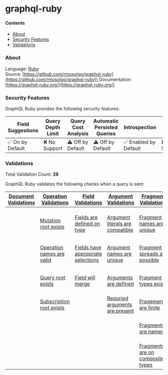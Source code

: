 # graphql-ruby

#### Contents
* [About](#About)
* [Security Features](#Security-Features)
* [Validations](#Validations)

### About
Language: [Ruby](https://www.ruby-lang.org/en/)\
Source: [https://github.com/rmosolgo/graphql-ruby](https://github.com/rmosolgo/graphql-ruby)\
Documentation: [https://graphql-ruby.org/](https://graphql-ruby.org/)

### Security Features
GraphQL Ruby provides the following security features:

| Field Suggestions | Query Depth Limit | Query Cost Analysis | Automatic Persisted Queries | Introspection      | Debug Mode | Batch Requests  |
|-------------------|-------------------|---------------------|-----------------------------|--------------------|------------|-----------------|
| :white_check_mark: On by Default     | :x: No Support        | :warning: Off by Default      | :warning: Off by Default              | :white_check_mark: Enabled by Default | :x: No Support | :white_check_mark: On by Default   |


### Validations

Total Validation Count: **28**

GraphQL Ruby validates the following checks when a query is sent:

| [Document Validations](https://spec.graphql.org/October2021/#sec-Documents) | [Operation Validations](https://spec.graphql.org/October2021/#sec-Validation.Operations) | [Field Validations](https://spec.graphql.org/October2021/#sec-Validation.Fields) | [Argument Validations](https://spec.graphql.org/October2021/#sec-Validation.Arguments) | [Fragment Validations](https://spec.graphql.org/October2021/#sec-Validation.Fragments)      | [Value/Type Validations](https://spec.graphql.org/October2021/#sec-Values) | [Directive Validations](https://spec.graphql.org/October2021/#sec-Validation.Directives)  | [Variable Validations](https://spec.graphql.org/October2021/#sec-Validation.Variables) | Misc. Validations |
|----------------------|-----------------------|-------------------|----------------------|---------------------------|--------------------------|------------------------|----------------------|-------------------|
| | [Mutation root exists](https://github.com/rmosolgo/graphql-ruby/blob/master/lib/graphql/static_validation/rules/mutation_root_exists.rb) | [Fields are defined on type](https://github.com/rmosolgo/graphql-ruby/blob/master/lib/graphql/static_validation/rules/fields_are_defined_on_type.rb) | [Argument literals are compatible](https://github.com/rmosolgo/graphql-ruby/blob/master/lib/graphql/static_validation/rules/argument_literals_are_compatible.rb) | [Fragment names are unique](https://github.com/rmosolgo/graphql-ruby/blob/master/lib/graphql/static_validation/rules/fragment_names_are_unique.rb) | [Input object names are unique](https://github.com/rmosolgo/graphql-ruby/blob/master/lib/graphql/static_validation/rules/input_object_names_are_unique.rb) | [Directives are defined](https://github.com/rmosolgo/graphql-ruby/blob/master/lib/graphql/static_validation/rules/directives_are_defined.rb) | [Variables default values are correctly typed](https://github.com/rmosolgo/graphql-ruby/blob/master/lib/graphql/static_validation/rules/variable_default_values_are_correctly_typed.rb) | [No definitions are present](https://github.com/rmosolgo/graphql-ruby/blob/master/lib/graphql/static_validation/rules/no_definitions_are_present.rb) |
| | [Operation names are valid](https://github.com/rmosolgo/graphql-ruby/blob/master/lib/graphql/static_validation/rules/operation_names_are_valid.rb) | [Fields have appropriate selections](https://github.com/rmosolgo/graphql-ruby/blob/master/lib/graphql/static_validation/rules/fields_have_appropriate_selections.rb) | [Argument names are unique](https://github.com/rmosolgo/graphql-ruby/blob/master/lib/graphql/static_validation/rules/argument_names_are_unique.rb) | [Fragment spreads are possible](https://github.com/rmosolgo/graphql-ruby/blob/master/lib/graphql/static_validation/rules/fragment_spreads_are_possible.rb) | [Required input object attributes are present](https://github.com/rmosolgo/graphql-ruby/blob/master/lib/graphql/static_validation/rules/required_input_object_attributes_are_present.rb) | [Directives are in valid locations](https://github.com/rmosolgo/graphql-ruby/blob/master/lib/graphql/static_validation/rules/directives_are_in_valid_locations.rb) | [Variable names are unique](https://github.com/rmosolgo/graphql-ruby/blob/master/lib/graphql/static_validation/rules/variable_names_are_unique.rb) | |
| | [Query root exists](https://github.com/rmosolgo/graphql-ruby/blob/master/lib/graphql/static_validation/rules/query_root_exists.rb) | [Field will merge](https://github.com/rmosolgo/graphql-ruby/blob/master/lib/graphql/static_validation/rules/fields_will_merge.rb) | [Arguments are defined](https://github.com/rmosolgo/graphql-ruby/blob/master/lib/graphql/static_validation/rules/arguments_are_defined.rb) | [Fragment types exist](https://github.com/rmosolgo/graphql-ruby/blob/master/lib/graphql/static_validation/rules/fragment_types_exist.rb) | | [Unique directives per location](https://github.com/rmosolgo/graphql-ruby/blob/master/lib/graphql/static_validation/rules/unique_directives_per_location.rb) | [Variable usages are allowed](https://github.com/rmosolgo/graphql-ruby/blob/master/lib/graphql/static_validation/rules/variable_usages_are_allowed.rb) | |
| | [Subscription root exists](https://github.com/rmosolgo/graphql-ruby/blob/master/lib/graphql/static_validation/rules/subscription_root_exists.rb) |  | [Requried arguments are present](https://github.com/rmosolgo/graphql-ruby/blob/master/lib/graphql/static_validation/rules/required_arguments_are_present.rb) |  [Fragements are finite](https://github.com/rmosolgo/graphql-ruby/blob/master/lib/graphql/static_validation/rules/fragments_are_finite.rb) | | | [Variables are input types](https://github.com/rmosolgo/graphql-ruby/blob/master/lib/graphql/static_validation/rules/variables_are_input_types.rb) | |
| | | | | [Fragments are named](https://github.com/rmosolgo/graphql-ruby/blob/master/lib/graphql/static_validation/rules/fragments_are_named.rb) | | | [Variables are used and defined](https://github.com/rmosolgo/graphql-ruby/blob/master/lib/graphql/static_validation/rules/variables_are_used_and_defined.rb) | |
| | | | | [Fragments are on composite types](https://github.com/rmosolgo/graphql-ruby/blob/master/lib/graphql/static_validation/rules/fragments_are_on_composite_types.rb) | | | | |